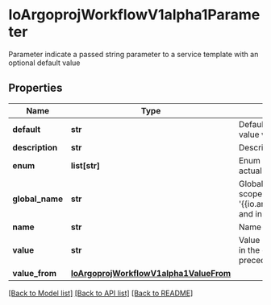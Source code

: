 # IoArgoprojWorkflowV1alpha1Parameter

Parameter indicate a passed string parameter to a service template with an optional default value
## Properties
Name | Type | Description | Notes
------------ | ------------- | ------------- | -------------
**default** | **str** | Default is the default value to use for an input parameter if a value was not supplied | [optional] 
**description** | **str** | Description is the parameter description | [optional] 
**enum** | **list[str]** | Enum holds a list of string values to choose from, for the actual value of the parameter | [optional] 
**global_name** | **str** | GlobalName exports an output parameter to the global scope, making it available as &#39;{{io.argoproj.workflow.v1alpha1.outputs.parameters.XXXX}} and in workflow.status.outputs.parameters | [optional] 
**name** | **str** | Name is the parameter name | 
**value** | **str** | Value is the literal value to use for the parameter. If specified in the context of an input parameter, the value takes precedence over any passed values | [optional] 
**value_from** | [**IoArgoprojWorkflowV1alpha1ValueFrom**](IoArgoprojWorkflowV1alpha1ValueFrom.md) |  | [optional] 

[[Back to Model list]](../README.md#documentation-for-models) [[Back to API list]](../README.md#documentation-for-api-endpoints) [[Back to README]](../README.md)



